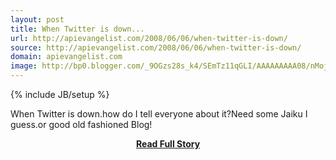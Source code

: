 ```yaml
---
layout: post
title: When Twitter is down...
url: http://apievangelist.com/2008/06/06/when-twitter-is-down/
source: http://apievangelist.com/2008/06/06/when-twitter-is-down/
domain: apievangelist.com
image: http://bp0.blogger.com/_9OGzs28s_k4/SEmTz11qGLI/AAAAAAAAA08/nMojAY0RUIQ/s320/Twitter+Down.jpg
---
```

{% include JB/setup %}<p>When Twitter is down.how do I tell everyone about it?Need some Jaiku I guess.or good old fashioned Blog!</p>
<center><p><a href="http://apievangelist.com/2008/06/06/when-twitter-is-down/" style='padding:25px; font-sze:18px; font-weight: bold;'>Read Full Story</a></p></center>
